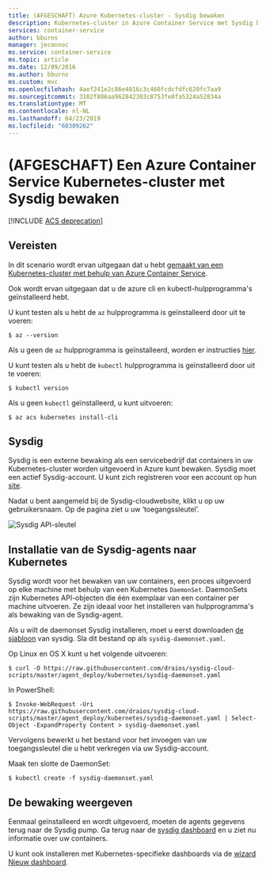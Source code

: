 ```yaml
---
title: (AFGESCHAFT) Azure Kubernetes-cluster - Sysdig bewaken
description: Kubernetes-cluster in Azure Container Service met Sysdig bewaken
services: container-service
author: bburns
manager: jeconnoc
ms.service: container-service
ms.topic: article
ms.date: 12/09/2016
ms.author: bburns
ms.custom: mvc
ms.openlocfilehash: 4aef241e2c86e4016c3c468fcdcfdfc620fc7aa9
ms.sourcegitcommit: 3102f886aa962842303c8753fe8fa5324a52834a
ms.translationtype: MT
ms.contentlocale: nl-NL
ms.lasthandoff: 04/23/2019
ms.locfileid: "60309262"
---
```

# <a name="deprecated-monitor-an-azure-container-service-kubernetes-cluster-using-sysdig"></a>(AFGESCHAFT) Een Azure Container Service Kubernetes-cluster met Sysdig bewaken

[!INCLUDE [ACS deprecation](../../../includes/container-service-kubernetes-deprecation.md)]

## <a name="prerequisites"></a>Vereisten
In dit scenario wordt ervan uitgegaan dat u hebt [gemaakt van een Kubernetes-cluster met behulp van Azure Container Service](container-service-kubernetes-walkthrough.md).

Ook wordt ervan uitgegaan dat u de azure cli en kubectl-hulpprogramma's geïnstalleerd hebt.

U kunt testen als u hebt de `az` hulpprogramma is geïnstalleerd door uit te voeren:

```console
$ az --version
```

Als u geen de `az` hulpprogramma is geïnstalleerd, worden er instructies [hier](https://github.com/azure/azure-cli#installation).

U kunt testen als u hebt de `kubectl` hulpprogramma is geïnstalleerd door uit te voeren:

```console
$ kubectl version
```

Als u geen `kubectl` geïnstalleerd, u kunt uitvoeren:

```console
$ az acs kubernetes install-cli
```

## <a name="sysdig"></a>Sysdig
Sysdig is een externe bewaking als een servicebedrijf dat containers in uw Kubernetes-cluster worden uitgevoerd in Azure kunt bewaken. Sysdig moet een actief Sysdig-account.
U kunt zich registreren voor een account op hun [site](https://app.sysdigcloud.com).

Nadat u bent aangemeld bij de Sysdig-cloudwebsite, klikt u op uw gebruikersnaam. Op de pagina ziet u uw ‘toegangssleutel’. 

![Sysdig API-sleutel](./media/container-service-kubernetes-sysdig/sysdig2.png)

## <a name="installing-the-sysdig-agents-to-kubernetes"></a>Installatie van de Sysdig-agents naar Kubernetes
Sysdig wordt voor het bewaken van uw containers, een proces uitgevoerd op elke machine met behulp van een Kubernetes `DaemonSet`.
DaemonSets zijn Kubernetes API-objecten die één exemplaar van een container per machine uitvoeren.
Ze zijn ideaal voor het installeren van hulpprogramma's als bewaking van de Sysdig-agent.

Als u wilt de daemonset Sysdig installeren, moet u eerst downloaden [de sjabloon](https://github.com/draios/sysdig-cloud-scripts/tree/master/agent_deploy/kubernetes) van sysdig. Sla dit bestand op als `sysdig-daemonset.yaml`.

Op Linux en OS X kunt u het volgende uitvoeren:

```console
$ curl -O https://raw.githubusercontent.com/draios/sysdig-cloud-scripts/master/agent_deploy/kubernetes/sysdig-daemonset.yaml
```

In PowerShell:

```console
$ Invoke-WebRequest -Uri https://raw.githubusercontent.com/draios/sysdig-cloud-scripts/master/agent_deploy/kubernetes/sysdig-daemonset.yaml | Select-Object -ExpandProperty Content > sysdig-daemonset.yaml
```

Vervolgens bewerkt u het bestand voor het invoegen van uw toegangssleutel die u hebt verkregen via uw Sysdig-account.

Maak ten slotte de DaemonSet:

```console
$ kubectl create -f sysdig-daemonset.yaml
```

## <a name="view-your-monitoring"></a>De bewaking weergeven
Eenmaal geïnstalleerd en wordt uitgevoerd, moeten de agents gegevens terug naar de Sysdig pump.  Ga terug naar de [sysdig dashboard](https://app.sysdigcloud.com) en u ziet nu informatie over uw containers.

U kunt ook installeren met Kubernetes-specifieke dashboards via de [wizard Nieuw dashboard](https://app.sysdigcloud.com/#/dashboards/new).
